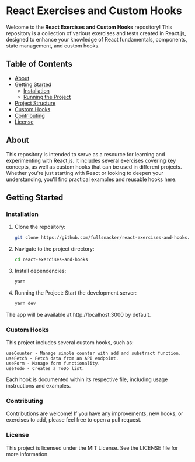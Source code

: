 # React Exercises and Custom Hooks

Welcome to the **React Exercises and Custom Hooks** repository! This repository is a collection of various exercises and tests created in React.js, designed to enhance your knowledge of React fundamentals, components, state management, and custom hooks.

## Table of Contents

- [About](#about)
- [Getting Started](#getting-started)
  - [Installation](#installation)
  - [Running the Project](#running-the-project)
- [Project Structure](#project-structure)
- [Custom Hooks](#custom-hooks)
- [Contributing](#contributing)
- [License](#license)

## About

This repository is intended to serve as a resource for learning and experimenting with React.js. It includes several exercises covering key concepts, as well as custom hooks that can be used in different projects. Whether you're just starting with React or looking to deepen your understanding, you'll find practical examples and reusable hooks here.

## Getting Started

### Installation

1. Clone the repository:
   ```bash
   git clone https://github.com/fullsnacker/react-exercises-and-hooks.git

2. Navigate to the project directory:

    ```bash
    cd react-exercises-and-hooks
    ```

3. Install dependencies:

    ```bash
    yarn
    ```

4. Running the Project:
Start the development server:

    ```bash
    yarn dev
    ```
       

The app will be available at http://localhost:3000 by default.

### Custom Hooks

This project includes several custom hooks, such as:

    useCounter - Manage simple counter with add and substract function.
    useFetch - Fetch data from an API endpoint.
    useForm - Manage form functionality.
    useTodo - Creates a ToDo list.

Each hook is documented within its respective file, including usage instructions and examples.

### Contributing

Contributions are welcome! If you have any improvements, new hooks, or exercises to add, please feel free to open a pull request.

### License

This project is licensed under the MIT License. See the LICENSE file for more information.